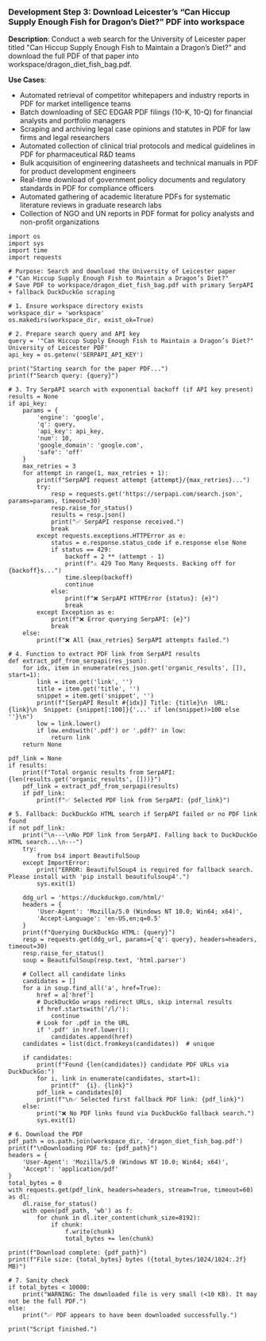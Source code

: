 ### Development Step 3: Download Leicester’s “Can Hiccup Supply Enough Fish for Dragon’s Diet?” PDF into workspace

**Description**: Conduct a web search for the University of Leicester paper titled "Can Hiccup Supply Enough Fish to Maintain a Dragon’s Diet?" and download the full PDF of that paper into workspace/dragon_diet_fish_bag.pdf.

**Use Cases**:
- Automated retrieval of competitor whitepapers and industry reports in PDF for market intelligence teams
- Batch downloading of SEC EDGAR PDF filings (10-K, 10-Q) for financial analysts and portfolio managers
- Scraping and archiving legal case opinions and statutes in PDF for law firms and legal researchers
- Automated collection of clinical trial protocols and medical guidelines in PDF for pharmaceutical R&D teams
- Bulk acquisition of engineering datasheets and technical manuals in PDF for product development engineers
- Real-time download of government policy documents and regulatory standards in PDF for compliance officers
- Automated gathering of academic literature PDFs for systematic literature reviews in graduate research labs
- Collection of NGO and UN reports in PDF format for policy analysts and non-profit organizations

```
import os
import sys
import time
import requests

# Purpose: Search and download the University of Leicester paper
# "Can Hiccup Supply Enough Fish to Maintain a Dragon’s Diet?"
# Save PDF to workspace/dragon_diet_fish_bag.pdf with primary SerpAPI + fallback DuckDuckGo scraping

# 1. Ensure workspace directory exists
workspace_dir = 'workspace'
os.makedirs(workspace_dir, exist_ok=True)

# 2. Prepare search query and API key
query = '"Can Hiccup Supply Enough Fish to Maintain a Dragon’s Diet?" University of Leicester PDF'
api_key = os.getenv('SERPAPI_API_KEY')

print("Starting search for the paper PDF...")
print(f"Search query: {query}")

# 3. Try SerpAPI search with exponential backoff (if API key present)
results = None
if api_key:
    params = {
        'engine': 'google',
        'q': query,
        'api_key': api_key,
        'num': 10,
        'google_domain': 'google.com',
        'safe': 'off'
    }
    max_retries = 3
    for attempt in range(1, max_retries + 1):
        print(f"SerpAPI request attempt {attempt}/{max_retries}...")
        try:
            resp = requests.get('https://serpapi.com/search.json', params=params, timeout=30)
            resp.raise_for_status()
            results = resp.json()
            print("✅ SerpAPI response received.")
            break
        except requests.exceptions.HTTPError as e:
            status = e.response.status_code if e.response else None
            if status == 429:
                backoff = 2 ** (attempt - 1)
                print(f"⚠️ 429 Too Many Requests. Backing off for {backoff}s...")
                time.sleep(backoff)
                continue
            else:
                print(f"❌ SerpAPI HTTPError {status}: {e}")
                break
        except Exception as e:
            print(f"❌ Error querying SerpAPI: {e}")
            break
    else:
        print(f"❌ All {max_retries} SerpAPI attempts failed.")

# 4. Function to extract PDF link from SerpAPI results
def extract_pdf_from_serpapi(res_json):
    for idx, item in enumerate(res_json.get('organic_results', []), start=1):
        link = item.get('link', '')
        title = item.get('title', '')
        snippet = item.get('snippet', '')
        print(f"[SerpAPI Result #{idx}] Title: {title}\n  URL: {link}\n  Snippet: {snippet[:100]}{'...' if len(snippet)>100 else ''}\n")
        low = link.lower()
        if low.endswith('.pdf') or '.pdf?' in low:
            return link
    return None

pdf_link = None
if results:
    print(f"Total organic results from SerpAPI: {len(results.get('organic_results', []))}")
    pdf_link = extract_pdf_from_serpapi(results)
    if pdf_link:
        print(f"✅ Selected PDF link from SerpAPI: {pdf_link}")

# 5. Fallback: DuckDuckGo HTML search if SerpAPI failed or no PDF link found
if not pdf_link:
    print("\n---\nNo PDF link from SerpAPI. Falling back to DuckDuckGo HTML search...\n---")
    try:
        from bs4 import BeautifulSoup
    except ImportError:
        print("ERROR: BeautifulSoup4 is required for fallback search. Please install with 'pip install beautifulsoup4'.")
        sys.exit(1)

    ddg_url = 'https://duckduckgo.com/html/'
    headers = {
        'User-Agent': 'Mozilla/5.0 (Windows NT 10.0; Win64; x64)',
        'Accept-Language': 'en-US,en;q=0.5'
    }
    print(f"Querying DuckDuckGo HTML: {query}")
    resp = requests.get(ddg_url, params={'q': query}, headers=headers, timeout=30)
    resp.raise_for_status()
    soup = BeautifulSoup(resp.text, 'html.parser')

    # Collect all candidate links
    candidates = []
    for a in soup.find_all('a', href=True):
        href = a['href']
        # DuckDuckGo wraps redirect URLs, skip internal results
        if href.startswith('/l/'):
            continue
        # Look for .pdf in the URL
        if '.pdf' in href.lower():
            candidates.append(href)
    candidates = list(dict.fromkeys(candidates))  # unique

    if candidates:
        print(f"Found {len(candidates)} candidate PDF URLs via DuckDuckGo:")
        for i, link in enumerate(candidates, start=1):
            print(f"  {i}. {link}")
        pdf_link = candidates[0]
        print(f"\n✅ Selected first fallback PDF link: {pdf_link}")
    else:
        print("❌ No PDF links found via DuckDuckGo fallback search.")
        sys.exit(1)

# 6. Download the PDF
pdf_path = os.path.join(workspace_dir, 'dragon_diet_fish_bag.pdf')
print(f"\nDownloading PDF to: {pdf_path}")
headers = {
    'User-Agent': 'Mozilla/5.0 (Windows NT 10.0; Win64; x64)',
    'Accept': 'application/pdf'
}
total_bytes = 0
with requests.get(pdf_link, headers=headers, stream=True, timeout=60) as dl:
    dl.raise_for_status()
    with open(pdf_path, 'wb') as f:
        for chunk in dl.iter_content(chunk_size=8192):
            if chunk:
                f.write(chunk)
                total_bytes += len(chunk)

print(f"Download complete: {pdf_path}")
print(f"File size: {total_bytes} bytes ({total_bytes/1024/1024:.2f} MB)")

# 7. Sanity check
if total_bytes < 10000:
    print("WARNING: The downloaded file is very small (<10 KB). It may not be the full PDF.")
else:
    print("✅ PDF appears to have been downloaded successfully.")

print("Script finished.")
```